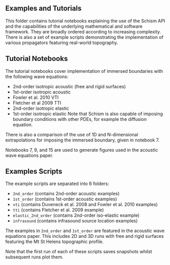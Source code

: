 ## Examples and Tutorials

This folder contains tutorial notebooks explaining the use of the Schism API and the capabilities of the underlying mathematical and software framework. They are broadly ordered according to increasing complexity. There is also a set of example scripts demonstrating the implementation of various propagators featuring real-world topography.

## Tutorial Notebooks
The tutorial notebooks cover implementation of immersed boundaries with the following wave equations:
* 2nd-order isotropic acoustic (free and rigid surfaces)
* 1st-order isotropic acoustic
* Fowler et al. 2010 VTI
* Fletcher et al 2009 TTI
* 2nd-order isotropic elastic
* 1st-order isotropic elastic
Note that Schism is also capable of imposing boundary conditions with other PDEs, for example the diffusion equation.

There is also a comparison of the use of 1D and N-dimensional extrapolations for imposing the immersed boundary, given in notebook 7.

Notebooks 7, 9, and 15 are used to generate figures used in the acoustic wave equations paper.

## Examples Scripts
The example scripts are separated into 6 folders:
* `2nd_order` (contains 2nd-order acoustic examples)
* `1st_order` (contains 1st-order acoustic examples)
* `vti` (contains Duveneck et al. 2008 and Fowler et al. 2010 examples)
* `tti` (contains Fletcher et al. 2009 example)
* `elastic_2nd_order` (contains 2nd-order iso-elastic example)
* `infrasound` (contains infrasound source location examples)

The examples in `2nd_order` and `1st_order` are featured in the acoustic wave equations paper. This includes 2D and 3D runs with free and rigid surfaces featuring the Mt St Helens topographic profile.

Note that the first run of each of these scripts saves snapshots whilst subsequent runs plot them.